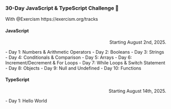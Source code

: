 <h3>30-Day JavaScript & TypeScript Challenge 🚀</h3>
<p>With @Exercism <span>https://exercism.org/tracks</span></p>

<h4>JavaScript</h4>
<p align='right'>Starting August 2nd, 2025.</p>
- Day 1: Numbers & Arithmetic Operators
- Day 2: Booleans
- Day 3: Strings
- Day 4: Conditionals & Comparison
- Day 5: Arrays
- Day 6: Increment/Decrement & For Loops
- Day 7: While Loops & Switch Statement
- Day 8: Objects
- Day 9: Null and Undefined
- Day 10: Functions

<h4>TypeScript</h4>
<p align='right'>Starting August 14th, 2025.</p>
- Day 1: Hello World
